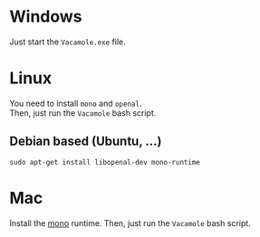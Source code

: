 # Windows

Just start the `Vacamole.exe` file.

# Linux

You need to install `mono` and `openal`.  
Then, just run the `Vacamole` bash script.

## Debian based (Ubuntu, ...)

`sudo apt-get install libopenal-dev mono-runtime`

# Mac

Install the [mono](https://www.mono-project.com/download/stable/#download-mac) runtime.
Then, just run the `Vacamole` bash script.

